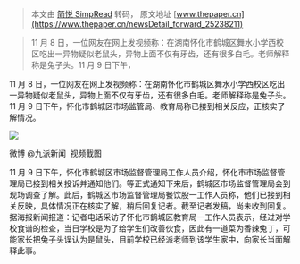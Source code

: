 > 本文由 [简悦 SimpRead](http://ksria.com/simpread/) 转码， 原文地址 [www.thepaper.cn](https://www.thepaper.cn/newsDetail_forward_25238211)

> 11 月 8 日，一位网友在网上发视频称：在湖南怀化市鹤城区舞水小学西校区吃出一异物疑似老鼠头，异物上面不仅有牙齿，还有很多白毛。老师解释称是兔子头。11 月 9 日下午，

11 月 8 日，一位网友在网上发视频称：在湖南怀化市鹤城区舞水小学西校区吃出一异物疑似老鼠头，异物上面不仅有牙齿，还有很多白毛。老师解释称是兔子头。11 月 9 日下午，怀化市鹤城区市场监管局、教育局称已接到相关反应，正核实了解情况。

![](https://imagecloud.thepaper.cn/thepaper/image/277/619/966.jpg)

微博 @九派新闻  视频截图

11 月 9 日下午，怀化市鹤城区市场监督管理局工作人员介绍，怀化市市场监督管理局已接到相关投诉并通知他们。等正式通知下来后，鹤城区市场监督管理局会到现场调查了解。此后，鹤城区市场监督管理局餐饮股一工作人员称，他们已接到相关反映，具体情况正在核实了解，稍后回复记者。截至记者发稿，尚未收到回复。据海报新闻报道：记者电话采访了怀化市鹤城区教育局一工作人员表示，经过对学校食谱的检查，当日学校是为了给学生们改善伙食，因此有一道菜为香辣兔丁，可能家长把兔子头误认为是鼠头，目前学校已经派老师到该学生家中，向家长当面解释此事。
